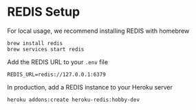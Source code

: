 # REDIS Setup

For local usage, we recommend installing REDIS with homebrew

```
brew install redis
brew services start redis
```

Add the REDIS URL to your `.env` file

```
REDIS_URL=redis://127.0.0.1:6379
```

In production, add a REDIS instance to your Heroku server

```
heroku addons:create heroku-redis:hobby-dev
```
